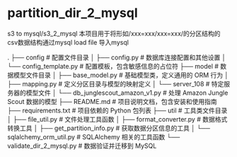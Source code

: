 # partition_dir_2_mysql

s3 to mysql/s3_2_mysql
本项目用于将形如/xxx=xxx/xxx=xxx/的分区结构的csv数据结构通过mysql load file 导入mysql

.
├── config                    # 配置文件目录
│   ├── config.py            # 数据库连接配置和其他设置
│   └── config_template.py    # 配置模板，包含敏感信息的占位符
├── model                     # 数据模型文件目录
│   ├── base_model.py         # 基础模型类，定义通用的 ORM 行为
│   ├── mapping.py            # 定义分区目录与模型的映射定义
│   └── server_108           # 特定服务器的模型文件
│       └── db_junglescout_amazon_v1.py  # 处理 Amazon Jungle Scout 数据的模型
├── README.md                 # 项目说明文档，包含安装和使用指南
├── requirements.txt          # 项目依赖的 Python 包列表
├── util                      # 工具类文件目录
│   ├── file_util.py          # 文件处理工具函数
│   ├── format_converter.py    # 数据格式转换工具
│   ├── get_partition_info.py  # 获取数据分区信息的工具
│   └── sqlalchemy_orm_util.py # SQLAlchemy 相关的工具函数
└── validate_dir_2_mysql.py     # 数据验证并迁移到 MySQL